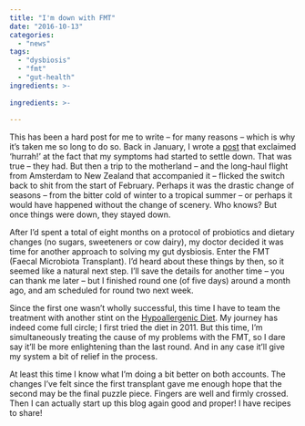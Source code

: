 ```yaml
---
title: "I'm down with FMT"
date: "2016-10-13"
categories: 
  - "news"
tags: 
  - "dysbiosis"
  - "fmt"
  - "gut-health"
ingredients: >-
  
ingredients: >-
  
---
```

This has been a hard post for me to write – for many reasons – which is why it’s taken me so long to do so. Back in January, I wrote a [post](http://cookingwithnothing.com/post/137013195686/a-note-to-the-low-fodmap-folk) that exclaimed ‘hurrah!’ at the fact that my symptoms had started to settle down. That was true – they had. But then a trip to the motherland – and the long-haul flight from Amsterdam to New Zealand that accompanied it – flicked the switch back to shit from the start of February. Perhaps it was the drastic change of seasons – from the bitter cold of winter to a tropical summer – or perhaps it would have happened without the change of scenery. Who knows? But once things were down, they stayed down.

After I’d spent a total of eight months on a protocol of probiotics and dietary changes (no sugars, sweeteners or cow dairy), my doctor decided it was time for another approach to solving my gut dysbiosis. Enter the FMT (Faecal Microbiota Transplant). I’d heard about these things by then, so it seemed like a natural next step. I’ll save the details for another time – you can thank me later – but I finished round one (of five days) around a month ago, and am scheduled for round two next week.

Since the first one wasn’t wholly successful, this time I have to team the treatment with another stint on the [Hypoallergenic Diet](http://t.umblr.com/redirect?z=http%3A%2F%2Fhypoallergenicdiet.com%2F&t=Mjk5OTNmN2FkZTdmNjM1MzhmMzZhN2UzZjZhOTY2ZDQ5YjVkMjgwZSxkcTRyUWdLcQ%3D%3D&b=t%3AVOYglxJ9sBHW8BFVroDfxQ&p=http%3A%2F%2Fcookingwithnothing.com%2Fpost%2F151742477381%2Fim-down-with-fmt&m=1). My journey has indeed come full circle; I first tried the diet in 2011. But this time, I’m simultaneously treating the cause of my problems with the FMT, so I dare say it’ll be more enlightening than the last round. And in any case it’ll give my system a bit of relief in the process.

At least this time I know what I’m doing a bit better on both accounts. The changes I’ve felt since the first transplant gave me enough hope that the second may be the final puzzle piece. Fingers are well and firmly crossed. Then I can actually start up this blog again good and proper! I have recipes to share!
